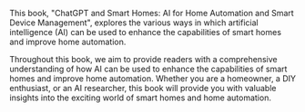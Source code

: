 
This book, "ChatGPT and Smart Homes: AI for Home Automation and Smart Device Management", explores the various ways in which artificial intelligence (AI) can be used to enhance the capabilities of smart homes and improve home automation.

Throughout this book, we aim to provide readers with a comprehensive understanding of how AI can be used to enhance the capabilities of smart homes and improve home automation. Whether you are a homeowner, a DIY enthusiast, or an AI researcher, this book will provide you with valuable insights into the exciting world of smart homes and home automation.

